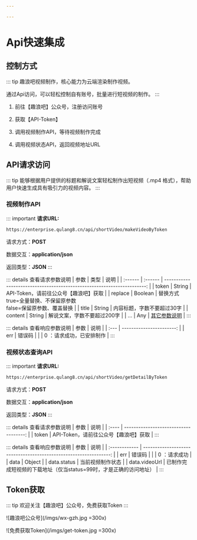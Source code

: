 ```yaml
---

---
```

# Api快速集成
## 控制方式
::: tip
趣浪吧视频制作，核心能力为云端渲染制作视频。

通过Api访问，可以轻松控制自有账号，批量进行短视频的制作。
:::

1. 前往【趣浪吧】公众号，注册访问账号
   
2. 获取【API-Token】
   
3. 调用视频制作API，等待视频制作完成
   
4. 调用视频状态API，返回视频地址URL

## API请求访问
::: tip
能够根据用户提供的标题和解说文案轻松制作出短视频（.mp4 格式），帮助用户快速生成具有吸引力的视频内容。
:::
### 视频制作API
::: important
**请求URL:**
```sh
https://enterprise.qulang8.cn/api/shortVideo/makeVideoByToken
```
请求方式：**POST**

数据交互：**application/json**

返回类型：**JSON**
:::

::: details 查看请求参数说明
| 参数    | 类型    |                                                                    说明 |
| :------ | :------ | ----------------------------------------------------------------------: |
| token   | String  |                                   API-Token，请前往公众号【趣浪吧】获取 |
| replace | Boolean | 替换方式<br/>true=全量替换、不保留原参数<br/>false=保留原参数、覆盖替换 |
| title   | String  |                                              内容标题，字数不要超过30字 |
| content | String  |                                             解说文案，字数不要超过200字 |
| ...     | Any     |                              [其它参数说明](template-setting.html#标题) |
:::

::: details 查看响应参数说明
| 参数 |                     说明 |
| :--- | -----------------------: |
| err  |                   错误码 |
|      | 0 ：请求成功，已安排制作 |
:::

### 视频状态查询API
::: important
**请求URL:**
```sh
https://enterprise.qulang8.cn/api/shortVideo/getDetailByToken
```

请求方式：**POST**

数据交互：**application/json**

返回类型：**JSON**
:::

::: details 查看请求参数说明
| 参数  |                                  说明 |
| :---- | ------------------------------------: |
| token | API-Token，请前往公众号【趣浪吧】获取 |
:::

::: details 查看响应参数说明
| 参数          |                                                              说明 |
| :------------ | ----------------------------------------------------------------: |
| err           |                                                            错误码 |
|               |                                                      0 ：请求成功 |
| data          |                                                            Object |
| data.status   |                                                  当前视频制作状态 |
| data.videoUrl | 已制作完成短视频的下载地址（仅当status=99时，才是正确的访问地址） |
:::

## Token获取
::: tip
欢迎关注【趣浪吧】公众号，免费获取Token
:::

![趣浪吧公众号](/imgs/wx-gzh.jpg =300x)

![免费获取Token](/imgs/get-token.jpg =300x)

